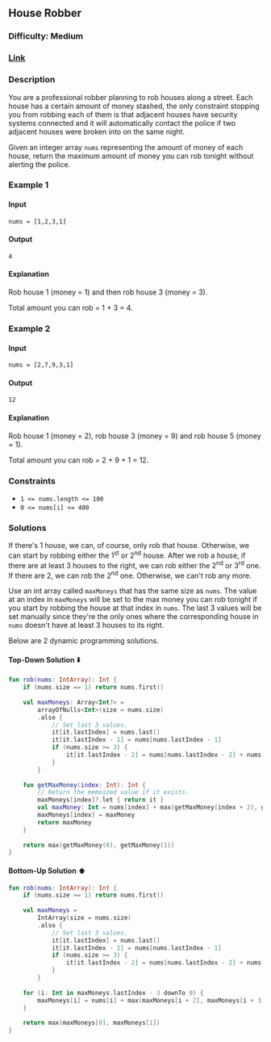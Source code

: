 ## House Robber
### Difficulty: Medium
### [Link](https://leetcode.com/problems/house-robber/)

### Description

You are a professional robber planning to rob houses along a street. Each house has a certain amount of money stashed, the only constraint stopping you from robbing each of them is that adjacent houses have security systems connected and it will automatically contact the police if two adjacent houses were broken into on the same night.

Given an integer array `nums` representing the amount of money of each house, return the maximum amount of money you can rob tonight without alerting the police.

### Example 1

#### Input
`nums = [1,2,3,1]`

#### Output
`4`

#### Explanation

Rob house 1 (money = 1) and then rob house 3 (money = 3).

Total amount you can rob = 1 + 3 = 4.

### Example 2

#### Input
`nums = [2,7,9,3,1]`

#### Output
`12`

#### Explanation

Rob house 1 (money = 2), rob house 3 (money = 9) and rob house 5 (money = 1).

Total amount you can rob = 2 + 9 + 1 = 12.

### Constraints

- `1 <= nums.length <= 100`
- `0 <= nums[i] <= 400`

### Solutions

If there's 1 house, we can, of course, only rob that house. Otherwise, we can start by robbing either the 1<sup>st</sup> or 2<sup>nd</sup> house. After we rob a house, if there are at least 3 houses to the right, we can rob either the 2<sup>nd</sup> or 3<sup>rd</sup> one. If there are 2, we can rob the 2<sup>nd</sup> one. Otherwise, we can't rob any more.

Use an int array called `maxMoneys` that has the same size as `nums`. The value at an index in `maxMoneys` will be set to the max money you can rob tonight if you start by robbing the house at that index in `nums`. The last 3 values will be set manually since they're the only ones where the corresponding house in `nums` doesn't have at least 3 houses to its right.

Below are 2 dynamic programming solutions.

#### Top-Down Solution :arrow_down:

```kotlin
fun rob(nums: IntArray): Int {
    if (nums.size == 1) return nums.first()
    
    val maxMoneys: Array<Int?> =
        arrayOfNulls<Int>(size = nums.size)
        .also {
            // Set last 3 values.
            it[it.lastIndex] = nums.last()
            it[it.lastIndex - 1] = nums[nums.lastIndex - 1]
            if (nums.size >= 3) {
                it[it.lastIndex - 2] = nums[nums.lastIndex - 2] + nums.last()
            }
        }
    
    fun getMaxMoney(index: Int): Int {
        // Return the memoized value if it exists.
        maxMoneys[index]?.let { return it }
        val maxMoney: Int = nums[index] + max(getMaxMoney(index + 2), getMaxMoney(index + 3))
        maxMoneys[index] = maxMoney
        return maxMoney
    }
    
    return max(getMaxMoney(0), getMaxMoney(1))
}
```

#### Bottom-Up Solution :arrow_up:

```kotlin
fun rob(nums: IntArray): Int {
    if (nums.size == 1) return nums.first()
    
    val maxMoneys =
        IntArray(size = nums.size)
        .also {
            // Set last 3 values.
            it[it.lastIndex] = nums.last()
            it[it.lastIndex - 1] = nums[nums.lastIndex - 1]
            if (nums.size >= 3) {
                it[it.lastIndex - 2] = nums[nums.lastIndex - 2] + nums.last()
            }
        }
    
    for (i: Int in maxMoneys.lastIndex - 3 downTo 0) {
        maxMoneys[i] = nums[i] + max(maxMoneys[i + 2], maxMoneys[i + 3])
    }
    
    return max(maxMoneys[0], maxMoneys[1])
}
```